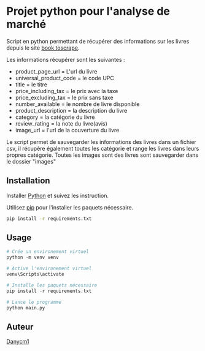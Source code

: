 # Projet python pour l'analyse de marché

Script en python permettant de récupérer des informations sur les livres depuis le site [book toscrape](http://books.toscrape.com/).

Les informations récupérer sont les suivantes :  

- product_page_url = L'url du livre
- universal_product_code = le code UPC
- title = le titre
- price_including_tax = le prix avec la taxe
- price_excluding_tax = le prix sans taxe
- number_available = le nombre de livre disponible
- product_description = la description du livre
- category = la catégorie du livre
- review_rating = la note du livre(avis)
- image_url = l'url de la couverture du livre

Le script permet de sauvegarder les informations des livres dans un fichier csv, il récupère également toutes les catégorie et range les livres dans leurs propres catégorie. Toutes les images sont des livres sont sauvegarder dans le dossier "images"

## Installation

Installer [Python](https://www.python.org/ftp/python/3.9.6/python-3.9.6-amd64.exe) et suivez les instruction.


Utilisez [pip](https://pip.pypa.io/en/stable/) pour l'installer les paquets nécessaire.

```bash
pip install -r requirements.txt
```

## Usage

```python
# Crée un environement virtuel
python -m venv venv

# Active l'environement virtuel
venv\Scripts\activate

# Installe les paquets nécessaire
pip install -r requirements.txt

# Lance le programme
python main.py
```


## Auteur
[Danycm1](https://github.com/Danycm1)